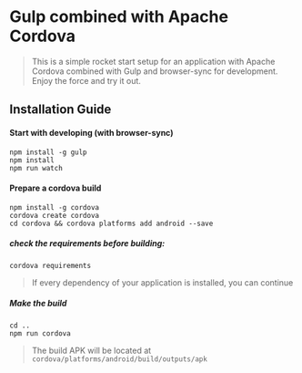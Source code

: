 # Gulp combined with Apache Cordova

> This is a simple rocket start setup for an application with Apache Cordova combined with Gulp and browser-sync for development.
Enjoy the force and try it out.

## Installation Guide

#### Start with developing (with browser-sync)

    npm install -g gulp
    npm install
    npm run watch

#### Prepare a cordova build

    npm install -g cordova
    cordova create cordova
    cd cordova && cordova platforms add android --save
    
##### check the requirements before building:

    cordova requirements

> If every dependency of your application is installed, you can continue

##### Make the build
    
    cd ..
    npm run cordova
    
> The build APK will be located at `cordova/platforms/android/build/outputs/apk`
